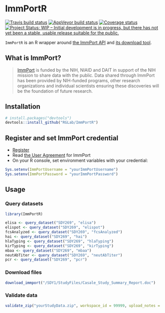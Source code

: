 ImmPortR
================

<!-- README.md is generated from README.Rmd. Please edit that file -->

[![Travis build
status](https://travis-ci.org/RGLab/ImmPortR.svg?branch=master)](https://travis-ci.org/RGLab/ImmPortR)
[![AppVeyor build
status](https://ci.appveyor.com/api/projects/status/umenopusk26e89mf?svg=true)](https://ci.appveyor.com/project/juyeongkim/immportr)
[![Coverage
status](https://codecov.io/gh/RGLab/ImmPortR/branch/master/graph/badge.svg)](https://codecov.io/github/RGLab/ImmPortR?branch=master)
[![Project Status: WIP – Initial development is in progress, but there
has not yet been a stable, usable release suitable for the
public.](https://www.repostatus.org/badges/latest/wip.svg)](https://www.repostatus.org/#wip)

`ImmPortR` is an R wrapper around [the ImmPort
API](http://docs.immport.org/#API/DataQueryAPI/dataqueryapi/) and [its
download
tool](http://docs.immport.org/#Tool/FileDownloadTool/filedownloadtool/).

## What is ImmPort?

> [ImmPort](http://immport.org) is funded by the NIH, NIAID and DAIT in
> support of the NIH mission to share data with the public. Data shared
> through ImmPort has been provided by NIH-funded programs, other
> research organizations and individual scientists ensuring these
> discoveries will be the foundation of future research.

## Installation

``` r
# install.packages("devtools")
devtools::install_github("RGLab/ImmPortR")
```

## Register and set ImmPort credential

  - [Register](https://immport-user-admin.niaid.nih.gov:8443/registrationuser/registration)
  - Read [the User Agreement](http://www.immport.org/agreement) for
    ImmPort
  - On your R console, set environment variables with your credential:

<!-- end list -->

``` r
Sys.setenv(ImmPortUsername = "yourImmPortUsername")
Sys.setenv(ImmPortPassword = "yourImmPortPassword")
```

## Usage

### Query datasets

``` r
library(ImmPortR)

elisa <- query_dataset("SDY269", "elisa")
elispot <- query_dataset("SDY269", "elispot")
fcsAnalyzed <- query_dataset("SDY269", "fcsAnalyzed")
hai <- query_dataset("SDY269", "hai")
hlaTyping <- query_dataset("SDY269", "hlaTyping")
kirTyping <- query_dataset("SDY269", "kirTyping")
mbaa <- query_dataset("SDY269", "mbaa")
neutAbTiter <- query_dataset("SDY269", "neutAbTiter")
pcr <- query_dataset("SDY269", "pcr")
```

### Download files

``` r
download_immport("/SDY1/StudyFiles/Casale_Study_Summary_Report.doc")
```

### Validate data

``` r
validate_zip("yourStudyData.zip", workspace_id = 99999, upload_notes = "for SDY9999")
```
